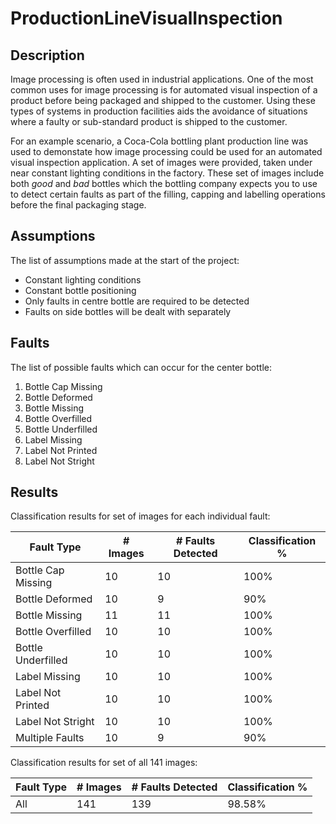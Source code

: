 # ProductionLineVisualInspection

## Description
Image processing is often used in industrial applications. One of the most common uses for image processing is for automated visual inspection of a product before being packaged and shipped to the customer. Using these types of systems in production facilities aids the avoidance of situations where a faulty or sub-standard product is shipped to the customer.

For an example scenario, a Coca-Cola bottling plant production line was used to demonstate how image processing could be used for an automated visual inspection application. A set of images were provided, taken under near constant  lighting conditions in the factory. These set of images include both _good_ and _bad_ bottles which the bottling company expects you to use to detect certain faults as part of the filling, capping and labelling operations before the final packaging stage.

## Assumptions
The list of assumptions made at the start of the project:
- Constant lighting conditions
- Constant bottle positioning
- Only faults in centre bottle are required to be detected
- Faults on side bottles will be dealt with separately

## Faults
The list of possible faults which can occur for the center bottle:
1. Bottle Cap Missing
2. Bottle Deformed
3. Bottle Missing
4. Bottle Overfilled
5. Bottle Underfilled
6. Label Missing
7. Label Not Printed
8. Label Not Stright

## Results
Classification results for set of images for each individual fault:

Fault Type         | # Images | # Faults Detected | Classification %
------------------ | -------- | ----------------- | ----------------
Bottle Cap Missing | 10       | 10                | 100%
Bottle Deformed    | 10       | 9                 | 90%
Bottle Missing     | 11       | 11                | 100%
Bottle Overfilled  | 10       | 10                | 100%
Bottle Underfilled | 10       | 10                | 100%
Label Missing      | 10       | 10                | 100%
Label Not Printed  | 10       | 10                | 100%
Label Not Stright  | 10       | 10                | 100%
Multiple Faults    | 10       | 9                 | 90%

Classification results for set of all 141 images:

Fault Type         | # Images | # Faults Detected | Classification %
------------------ | -------- | ----------------- | ----------------
All                | 141      | 139               | 98.58%
